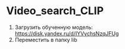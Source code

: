 # Video_search_CLIP

1. Загрузить обученную модель: https://disk.yandex.ru/d/IYVychsNzqJFUg
2. Переместить в папку lib

